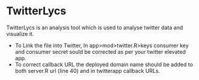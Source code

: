 # TwitterLycs

TwitterLycs is an analysis tool which is used to analyse twitter data and visualize it.


+ To Link the file into Twitter, In app>mod>twitter.R>keys consumer key and consumer secret sould be corrected as per your twitter elevated app.
+ To correct callback URL the deployed domain name should be added to both server.R url (line 40) and in twitterapp callback URLs.
